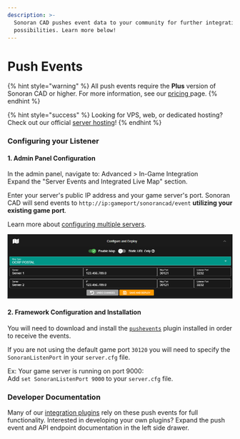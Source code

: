 ```yaml
---
description: >-
  Sonoran CAD pushes event data to your community for further integration
  possibilities. Learn more below!
---
```


# Push Events

{% hint style="warning" %}
All push events require the **Plus** version of Sonoran CAD or higher. For more information, see our [pricing ](../../../pricing/faq/)page.
{% endhint %}

{% hint style="success" %}
Looking for VPS, web, or dedicated hosting? Check out our official [server hosting](../../../vps-hosting-1/vps-hosting.md)!
{% endhint %}

### Configuring your Listener

#### 1. Admin Panel Configuration

In the admin panel, navigate to: Advanced &gt; In-Game Integration  
Expand the "Server Events and Integrated Live Map" section.

Enter your server's public IP address and your game server's port. Sonoran CAD will send events to `http://ip:gameport/sonorancad/event` **utilizing your existing game port**.

  
Learn more about [configuring multiple servers](../../../tutorials/customization/configuring-multiple-servers.md).

![Sonoran CAD&apos;s Event Listener Configuration](../../../.gitbook/assets/map_config_cad.png)

#### 2. Framework Configuration and Installation

You will need to download and install the [`pushevents`]() plugin installed in order to receive the events.

If you are not using the default game port `30120` you will need to specify the `SonoranListenPort`  in your `server.cfg` file.

  
Ex: Your game server is running on port 9000:  
Add `set SonoranListenPort 9000` to your `server.cfg` file.

### Developer Documentation

Many of our [integration plugins](../../../integration-plugins/integration-plugins/available-plugins/) rely on these push events for full functionality. Interested in developing your own plugins? Expand the push event and API endpoint documentation in the left side drawer.

